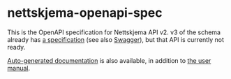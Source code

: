 # nettskjema-openapi-spec

This is the OpenAPI specification for Nettskjema API v2. v3 of the schema
already has [a specification](https://nettskjema.no/api/swagger/v2/api-docs)
(see also [Swagger](https://nettskjema.no/api/v3)), but that API is currently
not ready.

[Auto-generated documentation](https://utv.uio.no/docs/nettskjema/api/) is also
available, in addition to
[the user manual](https://www.uio.no/tjenester/it/adm-app/nettskjema/hjelp/api.html).
